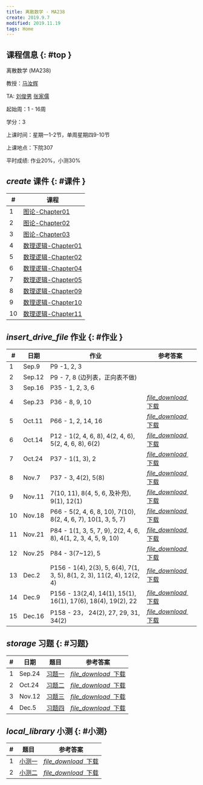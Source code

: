 ```yaml
---
title: 离散数学 - MA238
create: 2019.9.7
modified: 2019.11.19
tags: Home
---
```


## 课程信息 {: #top }

离散数学 (MA238)

教授：[马汝辉](mailto:ruhuima@sjtu.edu.cn)

TA: [刘俊男](mailto:liujunnan@sjtu.edu.cn) [张家儒](mailto:jiaruzhang@sjtu.edu.cn)

起始周：1 - 16周

学分：3

上课时间：星期一1-2节，单周星期四9-10节

上课地点：下院307

平时成绩: 作业20%，小测30%

## <i class="material-icons">create</i> 课件 {: #课件 }

| # | 课程                                                 |
|---|------------------------------------------------------|
| 1 | [图论-Chapter01](/discrete_math/files/Chapter01.pdf) |
| 2 | [图论-Chapter02](/discrete_math/files/Chapter02.pdf) |
| 3 | [图论-Chapter03](/discrete_math/files/Chapter03.pdf) |
| 4 | [数理逻辑-Chapter01](/discrete_math/files/离散数学chapter01.pdf) |
| 5 | [数理逻辑-Chapter02](/discrete_math/files/离散数学chapter02.pdf) |
| 6 | [数理逻辑-Chapter04](/discreate_math/files/离散数学chapter04.pdf) |
| 7 | [数理逻辑-Chapter05](/discrete_math/files/离散数学chapter05.pdf) |
| 8 | [数理逻辑-Chapter09](/discrete_math/files/离散数学chapter09.pdf) |
| 9 | [数理逻辑-Chapter10](/discrete_math/files/离散数学chapter10.pdf) |
| 10 | [数理逻辑-Chapter11](/discrete_math/files/离散数学chapter11.pdf) |

## <i class="material-icons">insert_drive_file</i> 作业 {: #作业 }

<!-- 
增加下载链接的话替换下面的href即可

<a class="mdl-button mdl-js-button mdl-button--raised mdl-button--colored" href="/discrete_math/files/exercise1-sol.pdf"><i class="material-icons left">file_download</i>&nbsp; 下载</a> 
-->

| # | 日期    | 作业                           |参考答案|
|---|---------|--------------------------------|--|
| 1 | Sep.9  | P9 -1, 2, 3                      ||
| 2 | Sep.12 | P9 - 7, 8 (边列表，正向表不做) | |
| 3 | Sep.16 | P35 - 1, 2, 3, 6 ||
| 4 | Sep.23 | P36 - 8, 9, 10| <a class="mdl-button mdl-js-button mdl-button--raised mdl-button--colored" href="/discrete_math/files/homework4-sol.pdf"><i class="material-icons left">file_download</i>&nbsp; 下载</a> |
| 5 | Oct.11 | P66 - 1, 2, 14, 16| <a class="mdl-button mdl-js-button mdl-button--raised mdl-button--colored" href="/discrete_math/files/homework5-sol.pdf"><i class="material-icons left">file_download</i>&nbsp; 下载</a> |
| 6 | Oct.14 | P12 - 1(2, 4, 6, 8), 4(2, 4, 6), 5(2, 4, 6, 8), 6(2)| <a class="mdl-button mdl-js-button mdl-button--raised mdl-button--colored" href="/discrete_math/files/homework6-sol.pdf"><i class="material-icons left">file_download</i>&nbsp; 下载</a> |
| 7 | Oct.24 | P37 - 1(1, 3), 2| <a class="mdl-button mdl-js-button mdl-button--raised mdl-button--colored" href="/discrete_math/files/homework7-sol.jpg"><i class="material-icons left">file_download</i>&nbsp; 下载</a> |
| 8 | Nov.7 | P37 - 3, 4(2), 5(8) | <a class="mdl-button mdl-js-button mdl-button--raised mdl-button--colored" href="/discrete_math/files/homework8-sol.pdf"><i class="material-icons left">file_download</i>&nbsp; 下载</a> |
| 9 | Nov.11 | 7(10, 11), 8(4, 5, 6, 及补充), 9(1), 12(1) | <a class="mdl-button mdl-js-button mdl-button--raised mdl-button--colored" href="/discrete_math/files/homework9-sol.pdf"><i class="material-icons left">file_download</i>&nbsp; 下载</a> |
| 10 | Nov.18 | P66 - 5(2, 4, 6, 8, 10), 7(10), 8(2, 4, 6, 7), 10(1, 3, 5, 7) | <a class="mdl-button mdl-js-button mdl-button--raised mdl-button--colored" href="/discrete_math/files/homework10-sol.pdf"><i class="material-icons left">file_download</i>&nbsp; 下载</a> |
|11| Nov.21 | P84 - 1(1, 3, 5, 7, 9), 2(2, 4, 6, 8), 4(1, 2, 3, 4, 5, 9, 10)|<a class="mdl-button mdl-js-button mdl-button--raised mdl-button--colored" href="/discrete_math/files/homework11-sol.pdf"><i class="material-icons left">file_download</i>&nbsp; 下载</a> |
| 12 | Nov.25 | P84 - 3(7~12), 5 | <a class="mdl-button mdl-js-button mdl-button--raised mdl-button--colored" href="/discrete_math/files/homework12-sol.pdf"><i class="material-icons left">file_download</i>&nbsp; 下载</a> |
| 13 | Dec.2 | P156 - 1(4), 2(3), 5, 6(4), 7(1, 3, 5), 8(1, 2, 3), 11(2, 4), 12(2, 4) | <a class="mdl-button mdl-js-button mdl-button--raised mdl-button--colored" href="/discrete_math/files/homework13-sol.pdf"><i class="material-icons left">file_download</i>&nbsp; 下载</a> |
| 14 | Dec.9 | P156 - 13(2,4), 14(1), 15(1), 16(1), 17(6), 18(4), 19(2), 22 | <a class="mdl-button mdl-js-button mdl-button--raised mdl-button--colored" href="/discrete_math/files/homework14-sol.pdf"><i class="material-icons left">file_download</i>&nbsp; 下载</a> |
| 15 | Dec.16 | P158 - 23， 24(2), 27, 29, 31, 34(2) | <a class="mdl-button mdl-js-button mdl-button--raised mdl-button--colored" href="/discrete_math/files/homework15-sol.pdf"><i class="material-icons left">file_download</i>&nbsp; 下载</a> |


## <i class="material-icons">storage</i> 习题 {: #习题}

| # | 日期 | 题目 | 参考答案 |
|--|--|--| -- |
| 1 | Sep.24 | [习题一](/discrete_math/files/exercise1.pdf) |<a class="mdl-button mdl-js-button mdl-button--raised mdl-button--colored" href="/discrete_math/files/exercise1-sol.pdf"><i class="material-icons left">file_download</i>&nbsp; 下载</a>|
| 2 | Oct.24 | [习题二](/discrete_math/files/exercise2.pdf)|<a class="mdl-button mdl-js-button mdl-button--raised mdl-button--colored" href="/discrete_math/files/exercise2-sol.pdf"><i class="material-icons left">file_download</i>&nbsp; 下载</a>|
| 3 | Nov.12 | [习题三](/discrete_math/files/exercise3.pdf)|<a class="mdl-button mdl-js-button mdl-button--raised mdl-button--colored" href="/discrete_math/files/exercise3-sol.pdf"><i class="material-icons left">file_download</i>&nbsp; 下载</a>|
| 4 | Dec.5 | [习题四](/discrete_math/files/exercise4.pdf)| <a class="mdl-button mdl-js-button mdl-button--raised mdl-button--colored" href="/discrete_math/files/exercise4-sol.pdf"><i class="material-icons left">file_download</i>&nbsp; 下载</a> |

## <i class="material-icons">local_library</i> 小测 {: #小测}

| # | 题目|  参考答案 |
|--|--|--|
| 1 | [小测一](/discrete_math/files/quiz1.pdf) | <a class="mdl-button mdl-js-button mdl-button--raised mdl-button--colored" href="/discrete_math/files/quiz1-sol.pdf"><i class="material-icons left">file_download</i>&nbsp; 下载</a> |
| 2 | [小测二](/discrete_math/files/quiz2.pdf) | <a class="mdl-button mdl-js-button mdl-button--raised mdl-button--colored" href="/discrete_math/files/quiz2-sol.pdf"><i class="material-icons left">file_download</i>&nbsp; 下载</a> |
